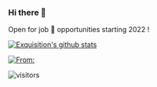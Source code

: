 ### Hi there 👋

<!--
**Exquisition/Exquisition** is a ✨ _special_ ✨ repository because its `README.md` (this file) appears on your GitHub profile.

Here are some ideas to get you started:


-->

Open for job 💼 opportunities starting 2022 !


[![Exquisition's github stats](https://github-readme-stats.vercel.app/api?username=Exquisition&show_icons=true&hide=contribs,prs&cache_seconds=86400&theme=solarized-dark)](https://github.com/Exquisition/github-readme-stats)

[![From:](https://github-readme-stats.vercel.app/api/pin/?username=anuraghazra&repo=github-readme-stats&cache_seconds=86400&theme=solarized-dark)](https://github.com/Exquisition/github-readme-stats)

![visitors](https://visitor-badge.glitch.me/badge?page_id=Exquisition.visitor-badge)
